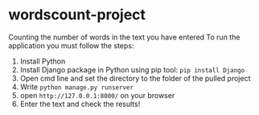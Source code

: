 # wordscount-project
Counting the number of words in the text you have entered
To run the application you must follow the steps:
1. Install Python
2. Install Django package in Python using pip tool: `pip install Django`
3. Open cmd line and set the directory to the folder of the pulled project
4. Write `python manage.py runserver`
5. open `http://127.0.0.1:8000/` on your browser 
6. Enter the text and check the results!


